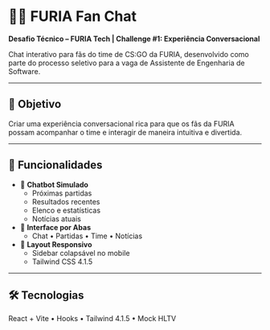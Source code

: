 # 🐱‍👤 FURIA Fan Chat

**Desafio Técnico – FURIA Tech | Challenge #1: Experiência Conversacional**

Chat interativo para fãs do time de CS:GO da FURIA, desenvolvido como parte do processo seletivo para a vaga de Assistente de Engenharia de Software.

---

## 🎯 Objetivo
Criar uma experiência conversacional rica para que os fãs da FURIA possam acompanhar o time e interagir de maneira intuitiva e divertida.

---

## 🚀 Funcionalidades
- 💬 **Chatbot Simulado**  
  - Próximas partidas  
  - Resultados recentes  
  - Elenco e estatísticas  
  - Notícias atuais  
- 🧭 **Interface por Abas**  
  - Chat • Partidas • Time • Notícias  
- 📱 **Layout Responsivo**  
  - Sidebar colapsável no mobile  
  - Tailwind CSS 4.1.5  

---

## 🛠️ Tecnologias
React + Vite • Hooks • Tailwind 4.1.5 • Mock HLTV

